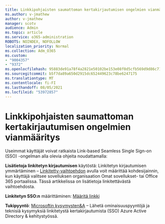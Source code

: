 ```yaml
---
title: Linkkipohjaisten saumattoman kertakirjautumisen ongelmien vianmääritys
ms.author: v-jmathew
author: v-jmathew
manager: scotv
audience: Admin
ms.topic: article
ms.service: o365-administration
ROBOTS: NOINDEX, NOFOLLOW
localization_priority: Normal
ms.collection: Adm_O365
ms.custom:
- "9004357"
- "9372"
ms.openlocfilehash: 95883de91a78f4a2821e50102be153e08f0d5cfb569d9d86c71d87fe5e28e149
ms.sourcegitcommit: b5f7da89a650d2915dc652449623c78be6247175
ms.translationtype: MT
ms.contentlocale: fi-FI
ms.lasthandoff: 08/05/2021
ms.locfileid: "53972857"
---
```

# <a name="troubleshoot-link-based-seamless-single-sign-on-sso-issues"></a>Linkkipohjaisten saumattoman kertakirjautumisen ongelmien vianmääritys

Useimmat käyttäjät voivat ratkaista Link-based Seamless Single Sign-on (SSO) -ongelman alla olevia ohjeita noudattamalla:

**Lisätietoja linkitetyn kirjautumisen** käytöstä: Linkitetyn kirjautumisen ymmärtäminen – [Linkitetty-vaihtoehdon](https://docs.microsoft.com/azure/active-directory/manage-apps/configure-linked-sign-on) avulla voit määrittää kohdesijainnin, kun käyttäjä valitsee sovelluksen organisaation Omat sovellukset- tai Office 365 portaalissa. Tässä artikkelissa on lisätietoja linkitettävästä vaihtoehdosta.

**Linkitetyn SSO:n** määrittäminen: [Määritä linkki](https://docs.microsoft.com/azure/active-directory/manage-apps/configure-linked-sign-on#configure-link)

**Tukipyyntö**: [Microsoftin kysymysten&A](https://docs.microsoft.com/answers/topics/azure-ad-single-sign-on.html) – Lähetä ominaisuuspyyntöjä ja teknisiä kysymyksiä linkitetystä kertakirjautumista (SSO) Azure Active Directory & kehitystyössä.
